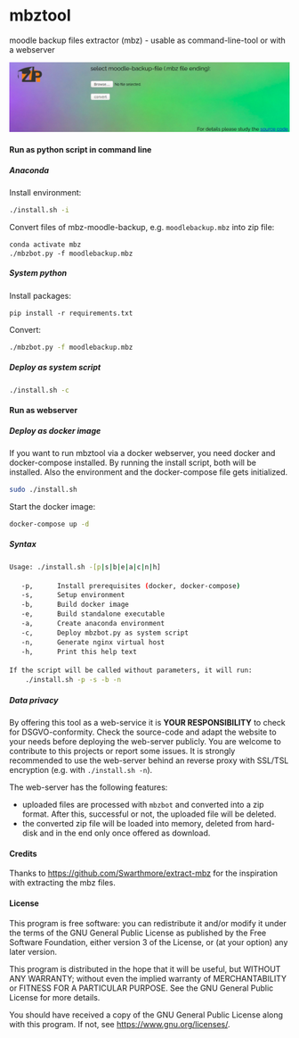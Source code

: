 # mbztool

moodle backup files extractor (mbz) - usable as command-line-tool or with a webserver

<img src="resources/demo.jpg" style="zoom:500%;" /> 

#### Run as python script in command line

##### Anaconda

Install environment:

```bash
./install.sh -i
```

Convert files of mbz-moodle-backup, e.g. `moodlebackup.mbz` into zip file:

```
conda activate mbz
./mbzbot.py -f moodlebackup.mbz
```

##### System python

Install packages:

```
pip install -r requirements.txt
```

Convert:

```bash
./mbzbot.py -f moodlebackup.mbz
```

##### Deploy as system script

```bash
./install.sh -c
```

#### Run as webserver

##### Deploy as docker image

If you want to run mbztool via a docker webserver, you need docker and docker-compose installed. By running the install script, both will be installed. Also the environment and the docker-compose file gets initialized.

```bash
sudo ./install.sh
```

Start the docker image:

```bash
docker-compose up -d
```

##### Syntax

```bash
Usage: ./install.sh -[p|s|b|e|a|c|n|h]

   -p,      Install prerequisites (docker, docker-compose)
   -s,      Setup environment
   -b,      Build docker image
   -e,      Build standalone executable
   -a,      Create anaconda environment
   -c,      Deploy mbzbot.py as system script
   -n,      Generate nginx virtual host
   -h,      Print this help text

If the script will be called without parameters, it will run:
    ./install.sh -p -s -b -n
```

##### Data privacy

By offering this tool as a web-service it is **YOUR RESPONSIBILITY** to check for DSGVO-conformity. Check the source-code and adapt the website to your needs before deploying the web-server publicly. You are welcome to contribute to this projects or report some issues. It is strongly recommended to use the web-server behind an reverse proxy with SSL/TSL encryption (e.g. with `./install.sh -n`).

The web-server has the following features:

* uploaded files are processed with `mbzbot` and converted into a zip format. After this, successful or not, the uploaded file will be deleted.
* the converted zip file will be loaded into memory, deleted from hard-disk and in the end only once offered as download.

#### Credits

Thanks to  https://github.com/Swarthmore/extract-mbz for the inspiration with extracting the mbz files.

#### License
This program is free software: you can redistribute it and/or modify it under the terms of the GNU General Public License as published by the Free Software Foundation, either version 3 of the License, or (at your option) any later version.

This program is distributed in the hope that it will be useful, but WITHOUT ANY WARRANTY; without even the implied warranty of MERCHANTABILITY or FITNESS FOR A PARTICULAR PURPOSE.  See the GNU General Public License for more details.

You should have received a copy of the GNU General Public License along with this program.  If not, see <https://www.gnu.org/licenses/>.